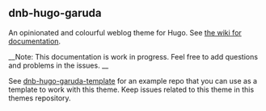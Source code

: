 ## dnb-hugo-garuda

An opinionated and colourful weblog theme for Hugo. See [the wiki for documentation](/davidsneighbour/dnb-hugo-garuda/wiki).

__Note: This documentation is work in progress. Feel free to add questions and problems in the issues. __

See [dnb-hugo-garuda-template](/davidsneighbour/dnb-hugo-garuda-template) for an example repo that you can use as a template to work with this theme. Keep issues related to this theme in this themes repository. 
